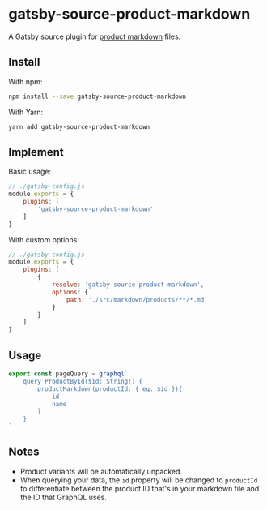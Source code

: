 # gatsby-source-product-markdown

A Gatsby source plugin for [product markdown](https://github.com/escaladesports/product-markdown-spec) files.

## Install

With npm:

```bash
npm install --save gatsby-source-product-markdown
```

With Yarn:

```bash
yarn add gatsby-source-product-markdown
```

## Implement

Basic usage:

```javascript
// ./gatsby-config.js
module.exports = {
	plugins: [
		'gatsby-source-product-markdown'
	]
}
```

With custom options:

```javascript
// ./gatsby-config.js
module.exports = {
	plugins: [
		{
			resolve: 'gatsby-source-product-markdown',
			options: {
				path: './src/markdown/products/**/*.md'
			}
		}
	]
}
```

## Usage

```javascript
export const pageQuery = graphql`
	query ProductById($id: String!) {
		productMarkdown(productId: { eq: $id }){
			id
			name
		}
	}
`
```

## Notes

- Product variants will be automatically unpacked.
- When querying your data, the `id` property will be changed to `productId` to differentiate between the product ID that's in your markdown file and the ID that GraphQL uses.